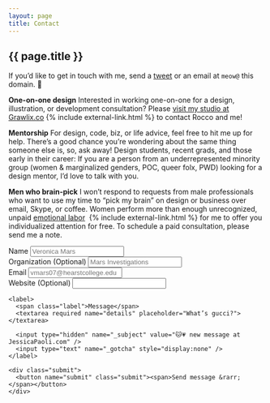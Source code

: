```yaml
---
layout: page
title: Contact
---
```

<section class="contact_intro">
  <figure>
  </figure>
  <div>
    <h1 class="page_title"><span>{{ page.title }}</span></h1>
    <p>If you’d like to get in touch with me, send a <a href="http://twitter.com/home?status=@skullface%20Hi!%20I%20wanted%20to%20say%20">tweet</a> or an email at <code>meow@</code> this domain. 💌</p>
  </div>
</section>

<strong>One-on-one design</strong> Interested in working one-on-one for a design, illustration, or development consultation? Please <a href="http://grawlix.co/?utm_source=jp-contact">visit my studio at Grawlix.co</a> {% include external-link.html %} to contact Rocco and me!

**Mentorship** For design, code, biz, or life advice, feel free to hit me up for help. There’s a good chance you’re wondering about the same thing someone else is, so, ask away! Design students, recent grads, and those early in their career: If you are a person from an underrepresented minority group (women &amp; marginalized genders, POC, queer folx, PWD) looking for a design mentor, I’d love to talk with you.

**Men who brain-pick** I won’t respond to requests from male professionals who want to use my time to “pick my brain” on design or business over email, Skype, or coffee. Women perform more than enough unrecognized, unpaid [emotional labor](http://www.metafilter.com/151267/Wheres-My-Cut-On-Unpaid-Emotional-Labor)  {% include external-link.html %} for me to offer you individualized attention for free. To schedule a paid consultation, please send me a note.
<script src="https://www.google.com/recaptcha/api.js" async defer></script>

<div class="contact_form_container">
  <form accept-charset="UTF-8" action="https://usebasin.com/f/8456a9a39901" class="contact_form" method="POST" enctype="multipart/form-data" >
    <div class="contact_form_details">
      <div class="form-detail">
        <label><span class="label">Name</span>
          <input type="text" required name="your-name" placeholder="Veronica Mars">
        </label>
      </div>
      <div class="form-detail">
        <label><span class="label">Organization <span class="optional">(Optional)</span></span>
          <input type="text" name="your-organization" placeholder="Mars Investigations">
        </label>
      </div>
      <div class="form-detail">
        <label for="fields[email]"><span class="label">Email</span>
          <input type="email" name="fields[email]" required placeholder="vmars07@hearstcollege.edu">
        </label>
      </div>
      <div class="form-detail">
        <label><span class="label">Website <span class="optional">(Optional)</span></span>
          <input type="url" name="your-website">
        </label>
      </div>
    </div>

    <label>
      <span class="label">Message</span>
      <textarea required name="details" placeholder="What’s gucci?"></textarea>

      <input type="hidden" name="_subject" value="🐱💗 new message at JessicaPaoli.com" />
      <input type="text" name="_gotcha" style="display:none" />
    </label>

    <div class="submit">
      <button name="submit" class="submit"><span>Send message &rarr;</span></button>
    </div>
  </form>
</div>
